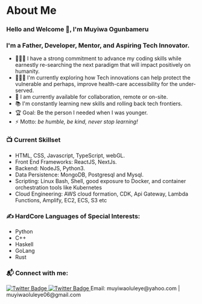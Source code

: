 #                      About Me

### Hello and Welcome 👋, I'm Muyiwa Ogunbameru

### I'm a Father, Developer, Mentor, and Aspiring Tech Innovator.
- 👨🏽‍🎓 I have a strong commitment to advance my coding skills while earnestly re-searching the next paradigm that will impact positively on humanity.
-  👨🏽‍🎓 I'm currently exploring how Tech innovations can help protect the vulnerable and perhaps, improve health-care accessibility for the under-served.
- 🌱 I am currently available for collaboration, remote or on-site.
- 📚 I'm constantly learning new skills and rolling back tech frontiers.
- 🏆 Goal: Be the person I needed when I was younger.
- ⚡ Motto: _be humble, be kind, never stop learning!_

### 📺 Current Skillset
<!-- SKILLS -->
- HTML, CSS, Javascript, TypeScript, webGL.
- Front End Frameworks: ReactJS, NextJs.
- Backend: NodeJS, Python3.
- Data Persistence: MongoDB, Postgresql and Mysql.
- Scripting: Linux Bash, Shell, good exposure to Docker, and container orchestration tools like Kubernetes
- Cloud Engineering: AWS cloud formation, CDK, Api Gateway, Lambda Functions, Amplify, EC2, ECS, S3 etc

### ✍️ HardCore Languages of Special Interests:
<!-- Languages  -->
- Python
- C++
- Haskell
- GoLang
- Rust

### 📬 Connect with me:
<a href="https://twitter.com/MGunbamz">
<img src="https://img.shields.io/badge/Twitter-blue" alt="Twitter Badge"/>
</a>
<a href="https://twitter.com/MGunbamz">
<img src="https://img.shields.io/badge/LinkedIn-blue" alt="Twitter Badge"/>
</a>
<span>Email: muyiwaoluleye@yahoo.com | muyiwaoluleye06@gmail.com</span>

<br />
